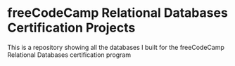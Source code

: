 # freeCodeCamp Relational Databases Certification Projects
This is a repository showing all the databases I built for the freeCodeCamp Relational Databases certification program
